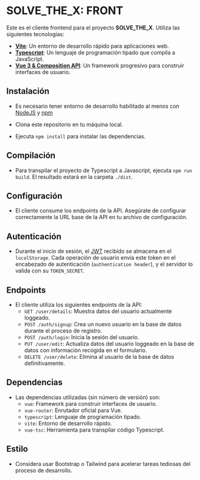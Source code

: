 # SOLVE_THE_X: FRONT

Este es el cliente frontend para el proyecto **SOLVE_THE_X**. Utiliza las siguientes tecnologías:

- **[Vite](https://vitejs.dev/)**: Un entorno de desarrollo rápido para aplicaciones web.
- **[Typescript](https://www.typescriptlang.org/)**: Un lenguaje de programación tipado que compila a JavaScript.
- **[Vue 3 & Composition API](https://vuejs.org/guide/extras/composition-api-faq.html)**: Un framework progresivo para construir interfaces de usuario.

## Instalación

   - Es necesario tener entorno de desarrollo habilitado al menos con [NodeJS](https://nodejs.org/en) y [npm](https://www.npmjs.com/)

   - Clona este repositorio en tu máquina local.
   - Ejecuta `npm install` para instalar las dependencias.

##  Compilación
   - Para transpilar el proyecto de Typescript a Javascript, ejecuta `npm run build`. El resultado estará en la carpeta `./dist`.

##  Configuración
   - El cliente consume los endpoints de la API. Asegúrate de configurar correctamente la URL base de la API en tu archivo de configuración.

##  Autenticación
   - Durante el inicio de sesión, el [JWT](https://openwebinars.net/blog/que-es-json-web-token-y-como-funciona/) recibido se almacena en el `localStorage`. Cada operación de usuario envía este token en el encabezado de autenticación (`authentication header`), y el servidor lo valida con su `TOKEN_SECRET`.

##  Endpoints
   - El cliente utiliza los siguientes endpoints de la API:
     - `GET /user/details`: Muestra datos del usuario actualmente loggeado.
     - `POST /auth/signup`: Crea un nuevo usuario en la base de datos durante el proceso de registro.
     - `POST /auth/login`: Inicia la sesión del usuario.
     - `PUT /user/edit`: Actualiza datos del usuario loggeado en la base de datos con información recogida en el formulario.
     - `DELETE /user/delete`: Elimina al usuario de la base de datos definitivamente.

##  Dependencias
   - Las dependencias utilizadas (sin número de versión) son:
     - `vue`: Framework para construir interfaces de usuario.
     - `vue-router`: Enrutador oficial para Vue.
     - `typescript`: Lenguaje de programación tipado.
     - `vite`: Entorno de desarrollo rápido.
     - `vue-tsc`: Herramienta para transpilar código Typescript.

##  Estilo
   - Considera usar Bootstrap o Tailwind para acelerar tareas tediosas del proceso de desarrollo.
